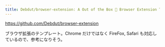 ```yaml
---
title: Debdut/browser-extension: A Out of the Box 🎁 Browser Extension Template with support for React, Typescript, Preact
---
```


https://github.com/Debdut/browser-extension

ブラウザ拡張のテンプレート。Chrome だけではなく FireFox, Safari も対応しているので、参考になりそう。

